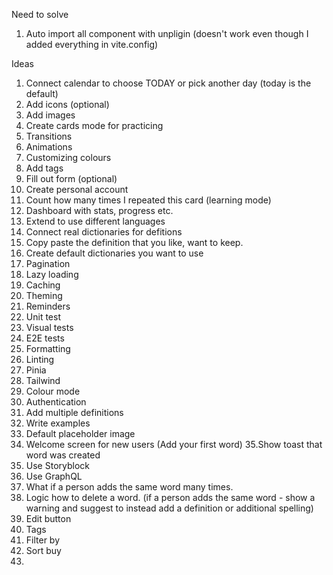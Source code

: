 Need to solve

1. Auto import all component with unpligin (doesn't work even though I added everything in vite.config)

Ideas

1. Connect calendar to choose TODAY or pick another day (today is the default)
2. Add icons (optional)
3. Add images
4. Create cards mode for practicing
5. Transitions
6. Animations
7. Customizing colours
8. Add tags
9. Fill out form (optional)
10. Create personal account
11. Count how many times I repeated this card (learning mode)
12. Dashboard with stats, progress etc.
13. Extend to use different languages
14. Connect real dictionaries for defitions
15. Copy paste the definition that you like, want to keep.
16. Create default dictionaries you want to use
17. Pagination
18. Lazy loading
19. Caching
20. Theming
21. Reminders
22. Unit test
23. Visual tests
24. E2E tests
25. Formatting
26. Linting
27. Pinia
28. Tailwind
29. Colour mode
30. Authentication
31. Add multiple definitions
32. Write examples
33. Default placeholder image
34. Welcome screen for new users (Add your first word)
    35.Show toast that word was created
35. Use Storyblock
36. Use GraphQL
37. What if a person adds the same word many times.
38. Logic how to delete a word. (if a person adds the same word - show a warning and suggest to instead add a definition or additional spelling)
39. Edit button
40. Tags
41. Filter by
42. Sort buy
43.
